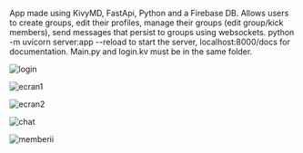 App made using KivyMD, FastApi, Python and a Firebase DB.
Allows users to create groups, edit their profiles, manage their groups (edit group/kick members), send messages that persist to groups using websockets.
python -m uvicorn server:app --reload to start the server, localhost:8000/docs for documentation.
Main.py and login.kv must be in the same folder.

![login](https://github.com/ccc909/Copie_AplicatieProgramming/assets/57506761/96dbca88-7edb-4718-9858-3691831cc05b)

![ecran1](https://github.com/ccc909/Copie_AplicatieProgramming/assets/57506761/a3746138-a688-4c6b-adbe-0c57fa820db7)

![ecran2](https://github.com/ccc909/Copie_AplicatieProgramming/assets/57506761/ad372403-3925-4e0f-8a3a-0b7aee959790)

![chat](https://github.com/ccc909/Copie_AplicatieProgramming/assets/57506761/7d830587-273c-4df4-9117-9cf758bcd986)

![memberii](https://github.com/ccc909/Copie_AplicatieProgramming/assets/57506761/de08ba8a-c4a9-4c06-af7a-62c36ed088b8)
